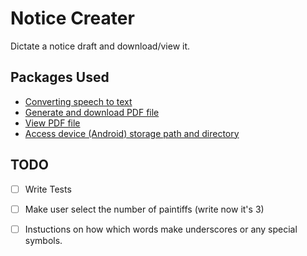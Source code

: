 # Notice Creater

Dictate a notice draft and download/view it.

## Packages Used

- [Converting speech to text](https://pub.dev/packages/speech_to_text)
- [Generate and download PDF file](https://pub.dev/packages/pdf)
- [View PDF file](https://pub.dev/packages/flutter_full_pdf_viewer)
- [Access device (Android) storage path and directory](https://pub.dev/packages/path_provider)

## TODO

- [ ] Write Tests
- [ ] Make user select the number of paintiffs (write now it's 3)
- [ ] Instuctions on how which words make underscores or any special symbols.



